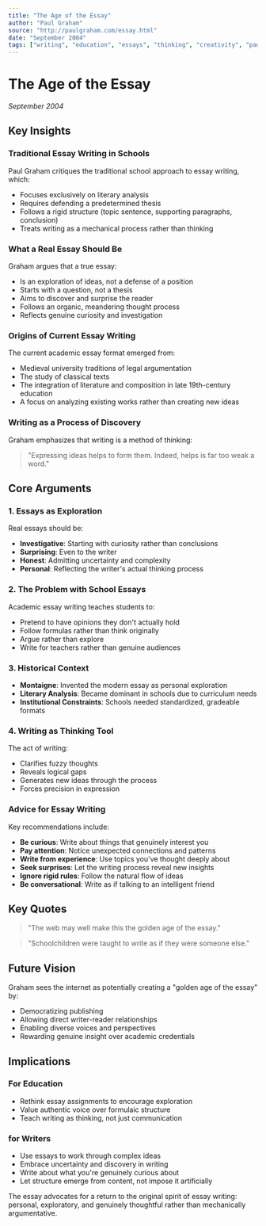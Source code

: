 ```yaml
---
title: "The Age of the Essay"
author: "Paul Graham"
source: "http://paulgraham.com/essay.html"
date: "September 2004"
tags: ["writing", "education", "essays", "thinking", "creativity", "paul-graham"]
---
```


# The Age of the Essay
*September 2004*

## Key Insights

### Traditional Essay Writing in Schools
Paul Graham critiques the traditional school approach to essay writing, which:
- Focuses exclusively on literary analysis
- Requires defending a predetermined thesis
- Follows a rigid structure (topic sentence, supporting paragraphs, conclusion)
- Treats writing as a mechanical process rather than thinking

### What a Real Essay Should Be
Graham argues that a true essay:
- Is an exploration of ideas, not a defense of a position
- Starts with a question, not a thesis
- Aims to discover and surprise the reader
- Follows an organic, meandering thought process
- Reflects genuine curiosity and investigation

### Origins of Current Essay Writing
The current academic essay format emerged from:
- Medieval university traditions of legal argumentation
- The study of classical texts
- The integration of literature and composition in late 19th-century education
- A focus on analyzing existing works rather than creating new ideas

### Writing as a Process of Discovery
Graham emphasizes that writing is a method of thinking:
> "Expressing ideas helps to form them. Indeed, helps is far too weak a word."

## Core Arguments

### 1. Essays as Exploration
Real essays should be:
- **Investigative**: Starting with curiosity rather than conclusions
- **Surprising**: Even to the writer
- **Honest**: Admitting uncertainty and complexity
- **Personal**: Reflecting the writer's actual thinking process

### 2. The Problem with School Essays
Academic essay writing teaches students to:
- Pretend to have opinions they don't actually hold
- Follow formulas rather than think originally
- Argue rather than explore
- Write for teachers rather than genuine audiences

### 3. Historical Context
- **Montaigne**: Invented the modern essay as personal exploration
- **Literary Analysis**: Became dominant in schools due to curriculum needs
- **Institutional Constraints**: Schools needed standardized, gradeable formats

### 4. Writing as Thinking Tool
The act of writing:
- Clarifies fuzzy thoughts
- Reveals logical gaps
- Generates new ideas through the process
- Forces precision in expression

### Advice for Essay Writing
Key recommendations include:
- **Be curious**: Write about things that genuinely interest you
- **Pay attention**: Notice unexpected connections and patterns
- **Write from experience**: Use topics you've thought deeply about
- **Seek surprises**: Let the writing process reveal new insights
- **Ignore rigid rules**: Follow the natural flow of ideas
- **Be conversational**: Write as if talking to an intelligent friend

## Key Quotes

> "The web may well make this the golden age of the essay."

> "Schoolchildren were taught to write as if they were someone else."

## Future Vision

Graham sees the internet as potentially creating a "golden age of the essay" by:
- Democratizing publishing
- Allowing direct writer-reader relationships
- Enabling diverse voices and perspectives
- Rewarding genuine insight over academic credentials

## Implications

### For Education
- Rethink essay assignments to encourage exploration
- Value authentic voice over formulaic structure
- Teach writing as thinking, not just communication

### for Writers
- Use essays to work through complex ideas
- Embrace uncertainty and discovery in writing
- Write about what you're genuinely curious about
- Let structure emerge from content, not impose it artificially

The essay advocates for a return to the original spirit of essay writing: personal, exploratory, and genuinely thoughtful rather than mechanically argumentative.